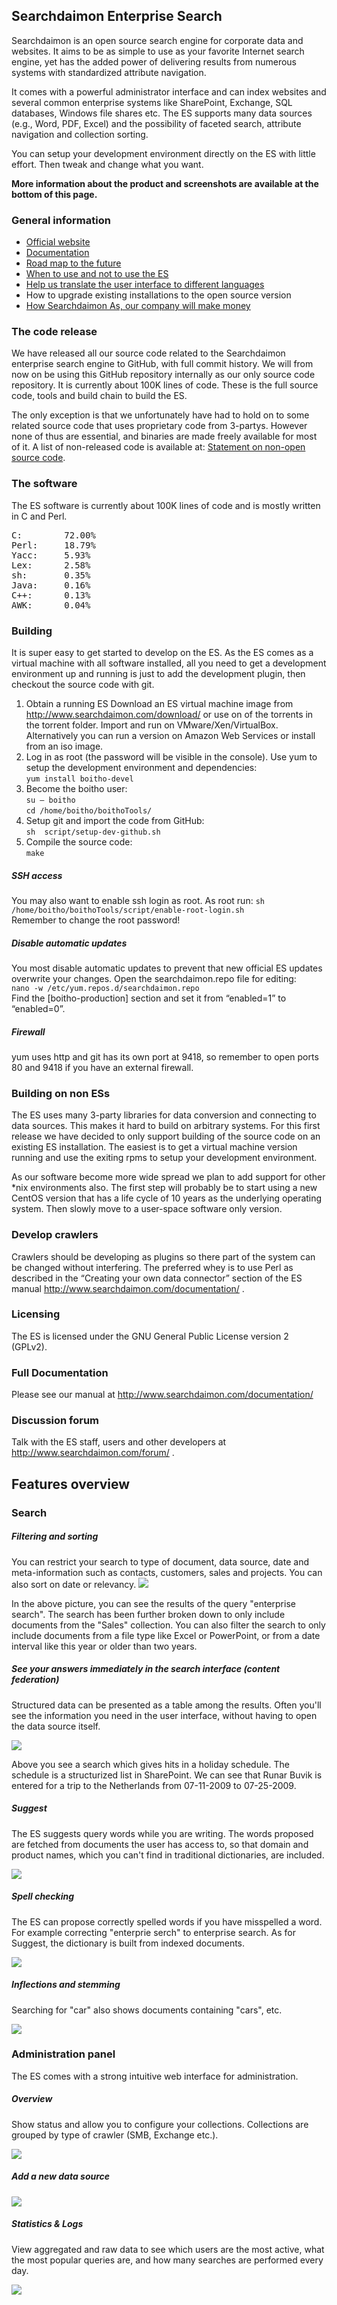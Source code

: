 ## Searchdaimon Enterprise Search ##

Searchdaimon is an open source search engine for corporate data and websites. It aims to be as simple to use as your favorite Internet search engine, yet has the added power of delivering results from numerous systems with standardized attribute navigation.

It comes with a powerful administrator interface and can index websites and several common enterprise systems like SharePoint, Exchange, SQL databases, Windows file shares etc. The ES supports many data sources (e.g., Word, PDF, Excel) and the possibility of faceted search, attribute navigation and collection sorting.

You can setup your development environment directly on the ES with little effort. Then tweak and change what you want. 

**More information about the product and screenshots are available at the bottom of this page.**

### General information ###
- [Official website](http://www.searchdaimon.com/)
- [Documentation](http://www.searchdaimon.com/documentation/)
- [Road map to the future](http://www.searchdaimon.com/wiki/Road_map_to_the_future)
- [When to use and not to use the ES](http://www.searchdaimon.com/products/when_to_use_and_not_to_use/)
- [Help us translate the user interface to different languages](http://www.searchdaimon.com/documentation/C48/#translating_the_search_engine_result_page_into_a_new_language)
- How to upgrade existing installations to the open source version
- [How Searchdaimon As, our company will make money](http://www.searchdaimon.com/wiki/Monetizing_the_ES)

### The code release ###
We have released all our source code related to the Searchdaimon enterprise search engine to GitHub, with full commit history. We will from now on be using this GitHub repository internally as our only source code repository. It is currently about 100K lines of code. These is the full source code, tools and build chain to build the ES.

The only exception is that we unfortunately have had to hold on to some related source code that uses proprietary code from 3-partys. However none of thus are essential, and binaries are made freely available for most of it. A list of non-released code is available at: [Statement on non-open source code](http://www.searchdaimon.com/wiki/Statement_on_non_open_source_code.).


### The software ###

The ES software is currently about 100K lines of code and is mostly written in C and Perl.

<pre>
C:        72.00%
Perl:     18.79%
Yacc:     5.93%
Lex:      2.58%
sh:       0.35%
Java:     0.16%
C++:      0.13%
AWK:      0.04%
</pre>
### Building ###

It is super easy to get started to develop on the ES. As the ES comes as a virtual machine with all software installed, all you need to get a development environment up and running is just to add the development plugin, then checkout the source code with git.

1.	Obtain a running ES
Download an ES virtual machine image from http://www.searchdaimon.com/download/ or use on of the torrents in the torrent folder. Import and run on VMware/Xen/VirtualBox. Alternatively you can run a version on Amazon Web Services or install from an iso image.
2.	Log in as root (the password will be visible in the console). Use yum to setup the development environment and dependencies:  
`yum install boitho-devel`  
3.	Become the boitho user:  
`su – boitho`  
`cd /home/boitho/boithoTools/`
4.	Setup git and import the code from GitHub:  
`sh  script/setup-dev-github.sh`  
5.	Compile the source code:  
`make`  

##### SSH access #####
You may also want to enable ssh login as root. As root run:
`sh /home/boitho/boithoTools/script/enable-root-login.sh`  
Remember to change the root password!

##### Disable automatic updates #####
You most disable automatic updates to prevent that new official ES updates overwrite your changes. Open the searchdaimon.repo file for editing:  
`nano -w /etc/yum.repos.d/searchdaimon.repo`  
Find the [boitho-production] section and set it from “enabled=1” to “enabled=0”.

##### Firewall #####
yum uses http and git has its own port at 9418, so remember to open ports 80 and 9418 if you have an external firewall.

### Building on non ESs ###
The ES uses many 3-party libraries for data conversion and connecting to data sources. This makes it hard to build on arbitrary systems. For this first release we have decided to only support building of the source code on an existing ES installation. The easiest is to get a virtual machine version running and use the exiting rpms to setup your development environment.

As our software become more wide spread we plan to add support for other *nix environments also. The first step will probably be to start using a new CentOS version that has a life cycle of 10 years as the underlying operating system. Then slowly move to a user-space software only version.

### Develop crawlers ###
Crawlers should be developing as plugins so there part of the system can be changed without interfering. The preferred whey is to use Perl as described in the “Creating your own data connector” section of the ES manual http://www.searchdaimon.com/documentation/ .

### Licensing ###
The ES is licensed under the GNU General Public License version 2 (GPLv2).

### Full Documentation ###
Please see our manual at http://www.searchdaimon.com/documentation/

### Discussion forum ###
Talk with the ES staff, users and other developers at http://www.searchdaimon.com/forum/ .

## Features overview ##

### Search ###

##### Filtering and sorting #####
You can restrict your search to type of document, data source, date and meta-information such as contacts, customers, sales and projects. You can also sort on date or relevancy.
![](https://raw.github.com/searchdaimon/enterprise-search/master/doc/images/filter2.png)

In the above picture, you can see the results of the query "enterprise search". The search has been further broken down to only include documents from the "Sales" collection. You can also filter the search to only include documents from a file type like Excel or PowerPoint, or from a date interval like this year or older than two years.

##### See your answers immediately in the search interface (content federation) #####
Structured data can be presented as a table among the results. Often you'll see the information you need in the user interface, without having to open the data source itself.

![](https://raw.github.com/searchdaimon/enterprise-search/master/doc/images/ferie_i_res.jpg)

Above you see a search which gives hits in a holiday schedule. The schedule is a structurized list in SharePoint. We can see that Runar Buvik is entered for a trip to the Netherlands from 07-11-2009 to 07-25-2009.

##### Suggest #####
The ES suggests query words while you are writing. The words proposed are fetched from documents the user has access to, so that domain and product names, which you can't find in traditional dictionaries, are included.

![](https://raw.github.com/searchdaimon/enterprise-search/master/doc/images/suggest.jpg)

##### Spell checking #####
The ES can propose correctly spelled words if you have misspelled a word. For example correcting "enterprie serch" to enterprise search. As for Suggest, the dictionary is built from indexed documents.

![](https://raw.github.com/searchdaimon/enterprise-search/master/doc/images/enterprise_search_spellingl2.png)

##### Inflections and stemming #####
Searching for "car" also shows documents containing "cars", etc.

![](https://raw.github.com/searchdaimon/enterprise-search/master/doc/images/enterprise_search_bil2.png)

### Administration panel ###
The ES comes with a strong intuitive web interface for administration.

##### Overview #####
Show status and allow you to configure your collections. Collections are grouped by type of crawler (SMB, Exchange etc.).

![](https://raw.github.com/searchdaimon/enterprise-search/master/doc/images/admin_overview.png)

##### Add a new data source #####
![](https://raw.github.com/searchdaimon/enterprise-search/master/doc/images/admin_manage_edit.png)

##### Statistics & Logs #####
View aggregated and raw data to see which users are the most active, what the most popular queries are, and how many searches are performed every day.

![](https://raw.github.com/searchdaimon/enterprise-search/master/doc/images/admin_statistics.png)